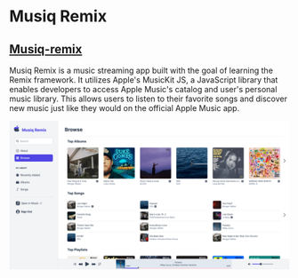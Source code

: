 # Musiq Remix

## [Musiq-remix](https://musiq-remix.vercel.app/)

Musiq Remix is a music streaming app built with the goal of learning the Remix framework. It utilizes Apple's MusicKit JS, a JavaScript library that enables developers to access Apple Music's catalog and user's personal music library. This allows users to listen to their favorite songs and discover new music just like they would on the official Apple Music app.

<img alt="screenshot" src="./musiq-remix.png">
